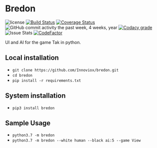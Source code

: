# Bredon


![license](https://img.shields.io/github/license/Innoviox/bredon.svg) [![Build Status](https://travis-ci.org/Innoviox/bredon.svg?branch=master)](https://travis-ci.org/Innoviox/bredon) [![Coverage Status](https://coveralls.io/repos/github/Innoviox/bredon/badge.svg?branch=master)](https://coveralls.io/github/Innoviox/bredon?branch=master) ![GitHub commit activity the past week, 4 weeks, year](https://img.shields.io/github/commit-activity/w/Innoviox/bredon.svg) [![Codacy grade](https://img.shields.io/codacy/grade/6dfcceeaa3cc48b19d784e86c2072fa6.svg)
](https://app.codacy.com/app/Innoviox/bredon/dashboard) ![Issue Stats](https://img.shields.io/badge/issues%20closed%20in-1%20day-green.svg?style=flat) [![CodeFactor](https://www.codefactor.io/repository/github/innoviox/bredon/badge)](https://www.codefactor.io/repository/github/innoviox/bredon)

UI and AI for the game Tak in python.

## Local installation
 - `git clone https://github.com/Innoviox/bredon.git`
 - `cd bredon`
 - `pip install -r requirements.txt`

## System installation
 - `pip3 install bredon`

## Sample Usage
 - `python3.7 -m bredon`
 - `python3.7 -m bredon --white human --black ai:5 --game View`
